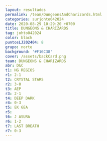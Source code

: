 ```yaml
---
layout: resultados
permalink: /team/DungeonsAndCharizards.html
categories: surjohto042024
date: 2020-08-29 10:29:20 +0700
title: DUNGEONS & CHARIZARDS
tag: johto042024
color: black
puntosLJ202404: 8
grupo: norte
background: '#F16C38'
cover: /assets/backCard.png
team: DUNGEONS & CHARIZARDS
abr: D&C
t1: HG REGIOS
r1: 2-1
t2: CRYSTAL STARS
r2: 3-0
t3: AEP
r3: 2-1
t4: DEEP DARK
r4: 0-3
t5: EK GEA
r5: 
t6: J ASURA
r6: 1-2
t7: LAST BREATH
r7: 0-3
---
```



